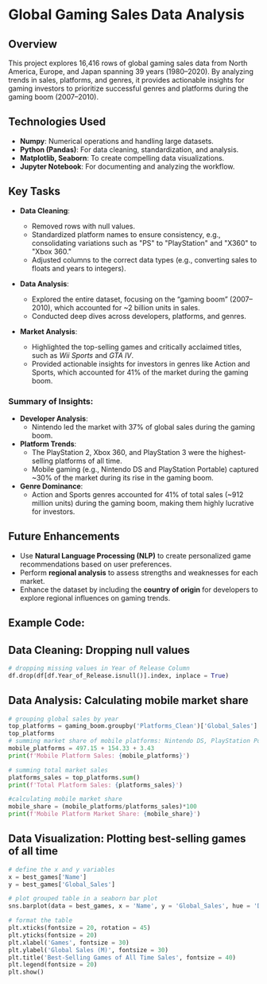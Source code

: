# Global Gaming Sales Data Analysis

## Overview  
This project explores 16,416 rows of global gaming sales data from North America, Europe, and Japan spanning 39 years (1980–2020). By analyzing trends in sales, platforms, and genres, it provides actionable insights for gaming investors to prioritize successful genres and platforms during the gaming boom (2007–2010).

## Technologies Used  
- **Numpy**: Numerical operations and handling large datasets.
- **Python (Pandas)**: For data cleaning, standardization, and analysis.  
- **Matplotlib, Seaborn**: To create compelling data visualizations.  
- **Jupyter Notebook**: For documenting and analyzing the workflow.

## Key Tasks  
- **Data Cleaning**:  
  - Removed rows with null values.
  - Standardized platform names to ensure consistency, e.g., consolidating variations such as "PS" to "PlayStation" and "X360" to "Xbox 360."
  - Adjusted columns to the correct data types (e.g., converting sales to floats and years to integers).

- **Data Analysis**:  
  - Explored the entire dataset, focusing on the “gaming boom” (2007–2010), which accounted for ~2 billion units in sales.
  - Conducted deep dives across developers, platforms, and genres.  

- **Market Analysis**:  
  - Highlighted the top-selling games and critically acclaimed titles, such as *Wii Sports* and *GTA IV*.  
  - Provided actionable insights for investors in genres like Action and Sports, which accounted for 41% of the market during the gaming boom.  

### Summary of Insights:  
- **Developer Analysis**:  
  - Nintendo led the market with 37% of global sales during the gaming boom.  
- **Platform Trends**:  
  - The PlayStation 2, Xbox 360, and PlayStation 3 were the highest-selling platforms of all time.  
  - Mobile gaming (e.g., Nintendo DS and PlayStation Portable) captured ~30% of the market during its rise in the gaming boom.  
- **Genre Dominance**:  
  - Action and Sports genres accounted for 41% of total sales (~912 million units) during the gaming boom, making them highly lucrative for investors.

## Future Enhancements  
- Use **Natural Language Processing (NLP)** to create personalized game recommendations based on user preferences.  
- Perform **regional analysis** to assess strengths and weaknesses for each market.  
- Enhance the dataset by including the **country of origin** for developers to explore regional influences on gaming trends.


## Example Code:  

## Data Cleaning: Dropping null values
```python
# dropping missing values in Year of Release Column 
df.drop(df[df.Year_of_Release.isnull()].index, inplace = True)
```

## Data Analysis: Calculating mobile market share 
```python
# grouping global sales by year 
top_platforms = gaming_boom.groupby('Platforms_Clean')['Global_Sales'].sum().sort_values(ascending = False).head(8)
top_platforms
# summing market share of mobile platforms: Nintendo DS, PlayStation Portable, and Nintendo Game Cube
mobile_platforms = 497.15 + 154.33 + 3.43
print(f'Mobile Platform Sales: {mobile_platforms}')

# summing total market sales
platforms_sales = top_platforms.sum()
print(f'Total Platform Sales: {platforms_sales}')

#calculating mobile market share 
mobile_share = (mobile_platforms/platforms_sales)*100
print(f'Mobile Platform Market Share: {mobile_share}')
```

## Data Visualization: Plotting best-selling games of all time
```python
# define the x and y variables
x = best_games['Name']
y = best_games['Global_Sales']

# plot grouped table in a seaborn bar plot 
sns.barplot(data = best_games, x = 'Name', y = 'Global_Sales', hue = 'Developer', palette = 'gist_earth')

# format the table 
plt.xticks(fontsize = 20, rotation = 45)
plt.yticks(fontsize = 20)
plt.xlabel('Games', fontsize = 30)
plt.ylabel('Global Sales (M)', fontsize = 30)
plt.title('Best-Selling Games of All Time Sales', fontsize = 40)
plt.legend(fontsize = 20)
plt.show()
```
